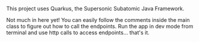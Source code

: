 This project uses Quarkus, the Supersonic Subatomic Java Framework.

Not much in here yet! You can easily follow the comments inside the main class to figure out how to call the endpoints.
Run the app in dev mode from terminal and use http calls to access endpoints... that's it.
